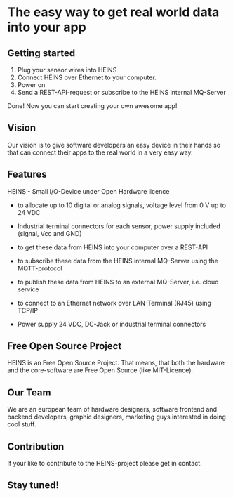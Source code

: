 The easy way to get real world data into your app
=================================================


Getting started
---------------

1. Plug your sensor wires into HEINS
2. Connect HEINS over Ethernet to your computer.
3. Power on
4. Send a REST-API-request or subscribe to the HEINS internal MQ-Server

Done! Now you can start creating your own awesome app!

Vision
------

Our vision is to give software developers an easy device in their hands so that can connect their apps to the real world in a very easy way.


Features
--------

HEINS - Small I/O-Device under Open Hardware licence 

- to allocate up to 10 digital or analog signals, voltage level from 0 V up to 24 VDC

- Industrial terminal connectors for each sensor, power supply included (signal, Vcc and GND)

- to get these data from HEINS into your computer over a REST-API

- to subscribe these data from the HEINS internal MQ-Server using the MQTT-protocol

- to publish these data from HEINS to an external MQ-Server, i.e. cloud service

- to connect to an Ethernet network over LAN-Terminal (RJ45) using TCP/IP

- Power supply 24 VDC, DC-Jack or industrial terminal connectors


Free Open Source Project
------------------------

HEINS is an Free Open Source Project. That means, that both the hardware and the core-software are Free Open Source (like MIT-Licence). 

Our Team
--------

We are an european team of hardware designers, software frontend and backend developers, graphic designers, marketing guys interested in doing cool stuff.


Contribution
------------

If your like to contribute to the HEINS-project please get in contact.


Stay tuned!
-----------



